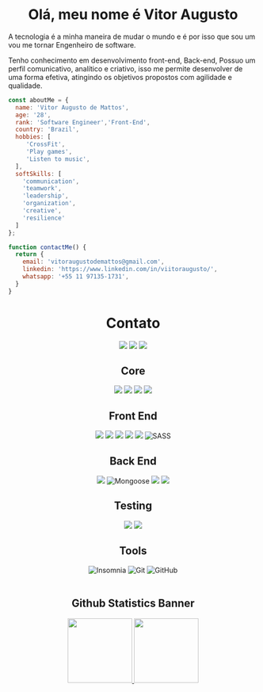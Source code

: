 <h1 align="center"> Olá, meu nome é Vitor Augusto </h1>
<p>A tecnologia é a minha maneira de mudar o mundo e é por isso que sou um vou me tornar Engenheiro de software.</p>
<p>Tenho conhecimento em desenvolvimento front-end, Back-end, Possuo um perfil comunicativo, analítico e criativo, isso me permite desenvolver de uma forma efetiva, atingindo os objetivos propostos com agilidade e qualidade.</p>

```JavaScript
const aboutMe = {
  name: 'Vitor Augusto de Mattos',
  age: '28',
  rank: 'Software Engineer','Front-End',
  country: 'Brazil',
  hobbies: [
     'CrossFit',
     'Play games',
     'Listen to music',
  ],
  softSkills: [
    'communication',
    'teamwork',
    'leadership',
    'organization',
    'creative',
    'resilience'
  ]
};

function contactMe() {
  return {
    email: 'vitoraugustodemattos@gmail.com',
    linkedin: 'https://www.linkedin.com/in/viitoraugusto/',
    whatsapp: '+55 11 97135-1731',
  }
}
```

<h1 align="center"> Contato </h1>

<section align="center">
<a href="https://www.linkedin.com/in/viitoraugusto/" target="_blank"><img src="https://img.shields.io/badge/LinkedIn-0077B5?style=for-the-badge&logo=linkedin&logoColor=white" target="_blank"></a>
<a href="https://github.com/ViitorAugusto" target="_blank"><img src="https://img.shields.io/badge/GitHub-100000?style=for-the-badge&logo=github&logoColor=white" target="_blank"></a>
<a href="#" target="_blank"><img src="https://img.shields.io/badge/-Instagram-%23E4405F?style=for-the-badge&logo=instagram&logoColor=white" target="_blank"></a>

<br>



<h1 align="center"> Core </h1>
<section align="center">
  <img src="https://img.shields.io/badge/JavaScript-F7DF1E?style=for-the-badge&logo=javascript&logoColor=black" />
  <img src="https://img.shields.io/badge/TypeScript-007ACC?style=for-the-badge&logo=typescript&logoColor=white" />
  <img src="https://img.shields.io/badge/Node.js-43853D?style=for-the-badge&logo=node.js&logoColor=white" />
  <img src="https://img.shields.io/badge/React-20232A?style=for-the-badge&logo=react&logoColor=61DAFB" />
  
</section>

<h1 align="center"> Front End </h1>
<section align="center">
  <img src="https://img.shields.io/badge/HTML5-E34F26?style=for-the-badge&logo=html5&logoColor=white" />
  <img src="https://img.shields.io/badge/CSS3-1572B6?style=for-the-badge&logo=css3&logoColor=white" />
  <img src="https://img.shields.io/badge/React_Router-CA4245?style=for-the-badge&logo=react-router&logoColor=white" />
  <img src="https://img.shields.io/badge/Redux-593D88?style=for-the-badge&logo=redux&logoColor=white" />
  <img src="https://img.shields.io/badge/tailwindcss-%2338B2AC.svg?style=for-the-badge&logo=tailwind-css&logoColor=white" />
  <img alt="SASS" src="https://img.shields.io/badge/Sass-CC6699?style=for-the-badge&logo=sass&logoColor=white">
</section>

<h1 align="center"> Back End </h1>
<section align="center">
  <img src="https://img.shields.io/badge/MongoDB-4EA94B?style=for-the-badge&logo=mongodb&logoColor=white" />
  <img src="https://user-images.githubusercontent.com/98183352/197245910-96b870c8-ef6a-4879-bfe2-4b4afb392fe0.png" alt="Mongoose" />
  <img src="https://img.shields.io/badge/MySQL-00000F?style=for-the-badge&logo=mysql&logoColor=white" />
  <img src="https://img.shields.io/badge/Express.js-404D59?style=for-the-badge" />
  
</section>

<h1 align="center"> Testing </h1>
<section align="center">
 
  <img src="https://img.shields.io/badge/Mocha-8D6748?style=for-the-badge&logo=Mocha&logoColor=white"/>
  <img src="https://img.shields.io/badge/chai-A30701?style=for-the-badge&logo=chai&logoColor=white" />
</section>

<h1 align="center"> Tools </h1>
<section align="center">
  <!--<img src="https://img.shields.io/badge/Docker-2CA5E0?style=for-the-badge&logo=docker&logoColor=white" alt="Docker" /> -->
  <img src="https://img.shields.io/badge/Insomnia-5849be?style=for-the-badge&logo=Insomnia&logoColor=white" alt="Insomnia"/>
  <img src="https://img.shields.io/badge/git-%23F05033.svg?style=for-the-badge&logo=git&logoColor=white" alt="Git" />
  <img src="https://img.shields.io/badge/github-%23121011.svg?style=for-the-badge&logo=github&logoColor=white" alt="GitHub" />
</section>

<br>

<!-- ![Viitor GitHub stats](https://github-readme-stats.vercel.app/api?username=viitoraugusto&show_icons=true&theme=dracula) -->

<h1 align="center"> Github Statistics Banner</h1>
<section align="center">


<div align="center">
  <a href="https://github.com/ViitorAugusto">
  <img height="130em" src="https://github-readme-stats.vercel.app/api?username=viitoraugusto&show_icons=true&theme=dracula&include_all_commits=true&count_private=true"/>
  <img height="130em" src="https://github-readme-stats.vercel.app/api/top-langs/?username=viitoraugusto&layout=compact&langs_count=7&theme=dracula"/>
   
</div>

<br>

